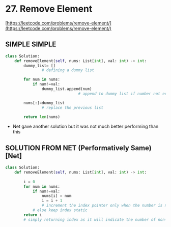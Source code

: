 # 27. Remove Element

[https://leetcode.com/problems/remove-element/](https://leetcode.com/problems/remove-element/)

## SIMPLE SIMPLE

```python
class Solution:
    def removeElement(self, nums: List[int], val: int) -> int:
        dummy_list= []
				# defining a dummy list

        for num in nums:
            if num!=val:
                dummy_list.append(num)
								# append to dummy list if number not equal to the value

        nums[:]=dummy_list
				# replace the previous list

        return len(nums)
```

- Net gave another solution but it was not much better performing than this

## SOLUTION FROM NET (Performatively Same) [Net]

```python
class Solution:
    def removeElement(self, nums: List[int], val: int) -> int:
        
        i = 0
        for num in nums:
            if num!=val:
                nums[i] = num
                i = i + 1
                # increment the index pointer only when the number is not the value
            # else keep index static
        return i
        # simply returning index as it will indicate the number of non-val elements in the original list
```